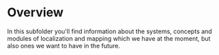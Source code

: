 # Overview

In this subfolder you'll find information about the systems, concepts and modules of localization and mapping which we have at the moment, but also ones we want to have in the future.



